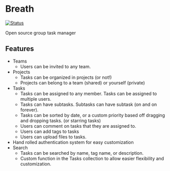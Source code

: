 # Breath

[![Status](https://github.com/djquan/breath/workflows/breath/badge.svg)](https://github.com/djquan/breath/actions)

Open source group task manager

## Features

* Teams
    * Users can be invited to any team. 
* Projects
    * Tasks can be organized in projects (or not!)
    * Projects can belong to a team (shared) or yourself (private)
* Tasks
    * Tasks can be assigned to any member. Tasks can be assigned to multiple users.
    * Tasks can have subtasks. Subtasks can have subtask (on and on forever). 
    * Tasks can be sorted by date, or a custom priority based off dragging and dropping tasks. (or starring tasks)
    * Users can comment on tasks that they are assigned to. 
    * Users can add tags to tasks
    * Users can upload files to tasks.
* Hand rolled authentication system for easy customization 
* Search
   * Tasks can be searched by name, tag name, or description.  
   * Custom function in the Tasks collection to allow easier flexibility and customization.
